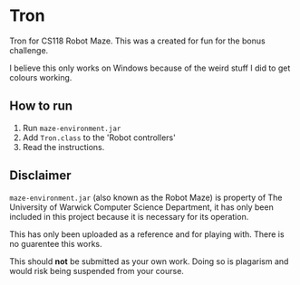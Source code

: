 # Tron
Tron for CS118 Robot Maze. This was a created for fun for the bonus challenge.

I believe this only works on Windows because of the weird stuff I did to get colours working.

## How to run

1. Run `maze-environment.jar`
2. Add `Tron.class` to the 'Robot controllers'
3. Read the instructions.

## Disclaimer
`maze-environment.jar` (also known as the Robot Maze) is property of The University of Warwick Computer Science Department, it has only been included in this project because it is necessary for its operation.

This has only been uploaded as a reference and for playing with. There is no guarentee this works.

This should **not** be submitted as your own work. Doing so is plagarism and would risk being suspended from your course.
